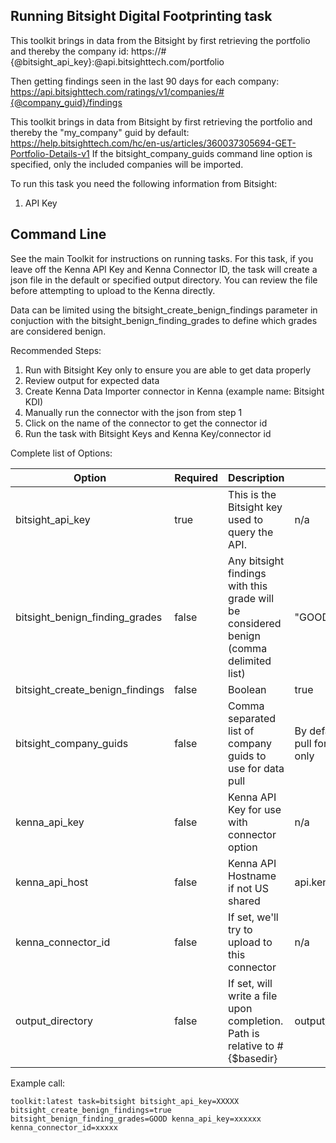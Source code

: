 ## Running Bitsight Digital Footprinting task 

This toolkit brings in data from the Bitsight by first retrieving the portfolio and thereby the company id: 
https://#{@bitsight_api_key}:@api.bitsighttech.com/portfolio

Then getting findings seen in the last 90 days for each company:
https://api.bitsighttech.com/ratings/v1/companies/#{@company_guid}/findings

This toolkit brings in data from Bitsight by first retrieving the portfolio and thereby the "my_company" guid by default: https://help.bitsighttech.com/hc/en-us/articles/360037305694-GET-Portfolio-Details-v1
If the bitsight_company_guids command line option is specified, only the included companies will be imported.

To run this task you need the following information from Bitsight: 

1. API Key

## Command Line

See the main Toolkit for instructions on running tasks. For this task, if you leave off the Kenna API Key and Kenna Connector ID, the task will create a json file in the default or specified output directory. You can review the file before attempting to upload to the Kenna directly.

Data can be limited using the bitsight_create_benign_findings parameter in conjuction with the bitsight_benign_finding_grades to define which grades are considered benign. 

Recommended Steps: 

1. Run with Bitsight Key only to ensure you are able to get data properly
1. Review output for expected data
1. Create Kenna Data Importer connector in Kenna (example name: Bitsight KDI) 
1. Manually run the connector with the json from step 1 
1. Click on the name of the connector to get the connector id
1. Run the task with Bitsight Keys and Kenna Key/connector id



Complete list of Options:

| Option | Required | Description | default |
| --- | --- | --- | --- |
| bitsight_api_key | true | This is the Bitsight key used to query the API.| n/a |
| bitsight_benign_finding_grades | false | Any bitsight findings with this grade will be considered benign (comma delimited list) | "GOOD, NEUTRAL" |
| bitsight_create_benign_findings | false | Boolean | true |
| bitsight_company_guids | false | Comma separated list of company guids to use for data pull | By default, script will pull for 'My Company' only |
| kenna_api_key | false | Kenna API Key for use with connector option | n/a |
| kenna_api_host | false | Kenna API Hostname if not US shared | api.kennasecurity.com |
| kenna_connector_id | false | If set, we'll try to upload to this connector | n/a |
| output_directory | false | If set, will write a file upon completion. Path is relative to #{$basedir} | output/riskiq |

Example call: 

    toolkit:latest task=bitsight bitsight_api_key=XXXXX bitsight_create_benign_findings=true bitsight_benign_finding_grades=GOOD kenna_api_key=xxxxxx kenna_connector_id=xxxxx 
